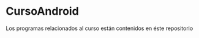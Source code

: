 CursoAndroid
============

Los programas relacionados al curso están contenidos en éste repositorio
